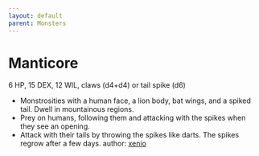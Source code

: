 ```yaml
---
layout: default
parent: Monsters
---
```

# Manticore
6 HP, 15 DEX, 12 WIL, claws (d4+d4) or tail spike (d6)
- Monstrosities with a human face, a lion body, bat wings, and a spiked tail. Dwell in mountainous regions.
- Prey on humans, following them and attacking with the spikes when they see an opening.
- Attack with their tails by throwing the spikes like darts. The spikes regrow after a few days.
author: [xenio](https://xenioinabottle.blogspot.com/2021/03/classic-monsters-for-cairnito-part-2.html)
